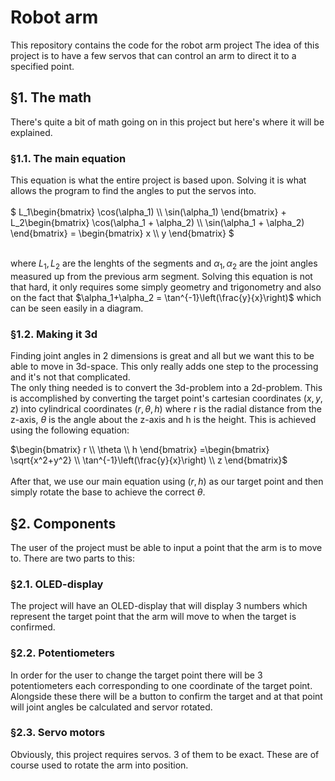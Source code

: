 # Robot arm
This repository contains the code for the robot arm project
The idea of this project is to have a few servos that can control an arm to direct it to a specified point. 


## §1. The math
There's quite a bit of math going on in this project but here's where it will be explained.

### §1.1. The main equation
This equation is what the entire project is based upon. Solving it is what allows the program to find the angles
to put the servos into. \
\
$`
L_1\begin{bmatrix} \cos(\alpha_1) \\ \sin(\alpha_1) \end{bmatrix} + L_2\begin{bmatrix} \cos(\alpha_1 + \alpha_2) \\ \sin(\alpha_1 + \alpha_2) \end{bmatrix} = \begin{bmatrix} x \\ y \end{bmatrix} 
`$ 

\
where $`L_1, L_2`$ are the lenghts of the segments and
$`\alpha_1, \alpha_2`$ are the joint angles measured up from the previous arm segment.
Solving this equation is not that hard, it only requires some simply geometry and trigonometry and also on the fact that $\alpha_1+\alpha_2 = \tan^{-1}\left(\frac{y}{x}\right)$ which can be seen easily in a diagram.

### §1.2. Making it 3d
Finding joint angles in 2 dimensions is great and all but we want this to be able to move in 3d-space. This only really adds one step to the processing and it's not that complicated.\
The only thing needed is to convert the 3d-problem into a 2d-problem. This is accomplished by converting the target point's cartesian coordinates $(x, y, z)$ into cylindrical coordinates $(r, \theta, h)$ where r is the radial distance from the z-axis, $\theta$ is the angle about the z-axis and h is the height. This is achieved using the following equation:

$`\begin{bmatrix} 
              r \\ 
              \theta \\ 
              h 
  \end{bmatrix} =\begin{bmatrix} 
              \sqrt{x^2+y^2} \\
              \tan^{-1}\left(\frac{y}{x}\right) \\ 
              z \end{bmatrix}`$\
\
After that, we use our main equation using $(r,h)$ as our target point and then simply rotate the base to achieve the correct $\theta$.
 

## §2. Components
The user of the project must be able to input a point that the arm is to move to. There are two parts to this:

### §2.1. OLED-display
The project will have an OLED-display that will display 3 numbers which represent the target point that the arm will move to when the target is confirmed.

### §2.2. Potentiometers
In order for the user to change the target point there will be 3 potentiometers each corresponding to one coordinate of the target point. Alongside these there will be a button to confirm the target and at that point will joint angles be calculated and servor rotated.

### §2.3. Servo motors
Obviously, this project requires servos. 3 of them to be exact. These are of course used to rotate the arm into position.
